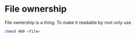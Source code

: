 # File ownership

File ownership is a thing. To make it readable by root only use

```sh
chmod 400 <file>
```
